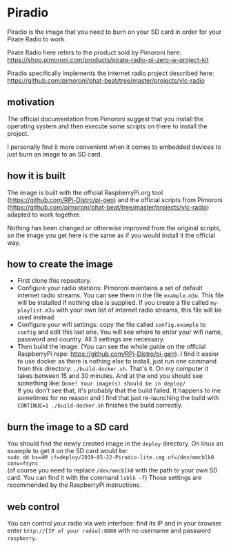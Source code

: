 # Piradio
Piradio is the image that you need to burn on your SD card in order for your Pirate Radio to work.

Pirate Radio here refers to the product sold by Pimoroni here: https://shop.pimoroni.com/products/pirate-radio-pi-zero-w-project-kit

Piradio specifically implements the internet radio project described here: https://github.com/pimoroni/phat-beat/tree/master/projects/vlc-radio


## motivation
The official documentation from Pimoroni suggest that you install the operating system and then execute some scripts on there to install the project.

I personally find it more convenient when it comes to embedded devices to just burn an image to an SD card.

## how it is built
The image is built with the official RaspberryPi.org tool (https://github.com/RPi-Distro/pi-gen) and the official scripts from Pimoroni (https://github.com/pimoroni/phat-beat/tree/master/projects/vlc-radio) adapted to work together. 

Nothing has been changed or otherwise improved from the original scripts, so the image you get here is the same as if you would install it the official way.

## how to create the image
- First clone this repository.  
- Configure your radio stations: Pimoroni maintains a set of default internet radio streams. You can see them in the file `example.m3u`. This file will be installed if nothing else is supplied. If you create a file called `my-playlist.m3u` with your own list of internet radio streams, this file will be used instead.
- Configure your wifi settings: copy the file called `config.example` to `config` and edit this last one. You will see where to enter your wifi name, password and country. All 3 settings are necessary.
- Then build the image. (You can see the whole guide on the official RaspberryPi repo: https://github.com/RPi-Distro/pi-gen). I find it easier to use docker as there is nothing else to install, just run one command from this directory: `./build-docker.sh`. That's it. On my computer it takes between 15 and 30 minutes. And at the end you should see something like: `Done! Your image(s) should be in deploy/`  
If you don't see that, it's probably that the build failed. It happens to me sometimes for no reason and I find that just re-launching the build with `CONTINUE=1 ./build-docker.sh` finishes the build correctly.

## burn the image to a SD card
You should find the newly created image in the `deploy` directory. On linux an example to get it on the SD card would be:  
`sudo dd bs=4M if=deploy/2019-05-22-Piradio-lite.img of=/dev/mmcblk0 conv=fsync`  
(of course you need to replace `/dev/mmcblk0` with the path to your own SD card. You can find it with the command `lsblk -f`)
Those settings are recommended by the RaspberryPi instructions.
 
## web control
You can control your radio via web interface: find its IP and in your browser enter `http://[IP of your radio]:8080` with no username and password `raspberry`.

